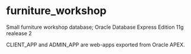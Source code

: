 # furniture_workshop
Small furniture workshop database; Oracle Database Express Edition 11g realease 2

CLIENT_APP and ADMIN_APP are web-apps exported from Oracle APEX.
